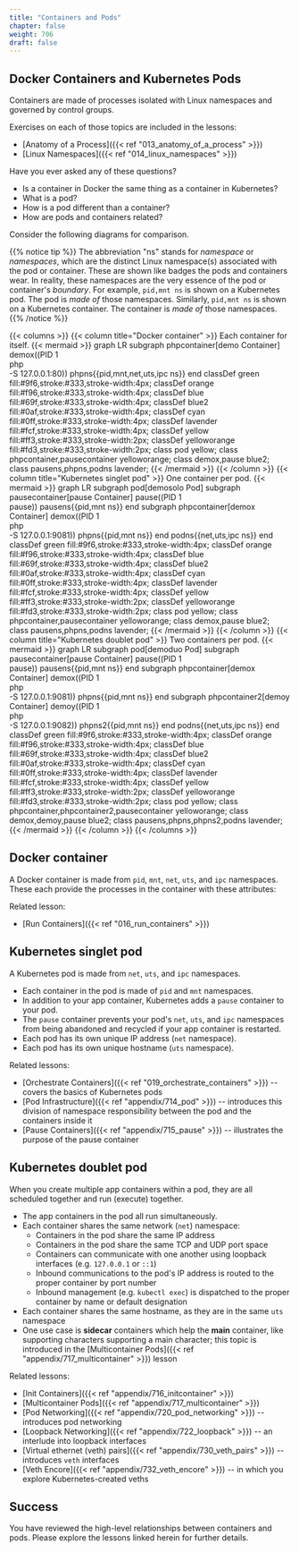 ```yaml
---
title: "Containers and Pods"
chapter: false
weight: 706
draft: false
---
```


## Docker Containers and Kubernetes Pods

Containers are made of processes isolated with Linux namespaces and governed by control groups.

Exercises on each of those topics are included in the lessons:
- [Anatomy of a Process]({{< ref "013_anatomy_of_a_process" >}})
- [Linux Namespaces]({{< ref "014_linux_namespaces" >}})

Have you ever asked any of these questions?
- Is a container in Docker the same thing as a container in Kubernetes?
- What is a pod? 
- How is a pod different than a container? 
- How are pods and containers related?

Consider the following diagrams for comparison. 

{{% notice tip %}}
The abbreviation "ns" stands for *namespace* or *namespaces*,
which are the distinct Linux namespace(s) associated with the pod or container.
These are shown like badges the pods and containers wear.
In reality, these namespaces are the very essence of the pod or container's *boundary*.
For example, `pid,mnt ns` is shown on a Kubernetes pod. The pod is *made of* those namespaces.
Similarly, `pid,mnt ns` is shown on a Kubernetes container. The container is *made of* those namespaces.
{{% /notice %}}

{{< columns >}}
{{< column title="Docker container" >}}
Each container for itself.
{{< mermaid >}}
graph LR
subgraph phpcontainer[demo Container]
  demox((PID 1<br>php<br>-S 127.0.0.1:80))
  phpns{{pid,mnt,net,uts,ipc ns}}
end
classDef green fill:#9f6,stroke:#333,stroke-width:4px;
classDef orange fill:#f96,stroke:#333,stroke-width:4px;
classDef blue fill:#69f,stroke:#333,stroke-width:4px;
classDef blue2 fill:#0af,stroke:#333,stroke-width:4px;
classDef cyan fill:#0ff,stroke:#333,stroke-width:4px;
classDef lavender fill:#fcf,stroke:#333,stroke-width:4px;
classDef yellow fill:#ff3,stroke:#333,stroke-width:2px;
classDef yelloworange fill:#fd3,stroke:#333,stroke-width:2px;
class pod yellow;
class phpcontainer,pausecontainer yelloworange;
class demox,pause blue2;
class pausens,phpns,podns lavender;
{{< /mermaid >}}
{{< /column >}}
{{< column title="Kubernetes singlet pod" >}}
One container per pod.
{{< mermaid >}}
graph LR
subgraph pod[demosolo Pod]
  subgraph pausecontainer[pause Container]
    pause((PID 1<br>pause))
    pausens{{pid,mnt ns}}
  end
  subgraph phpcontainer[demox Container]
    demox((PID 1<br>php<br>-S 127.0.0.1:9081))
    phpns{{pid,mnt ns}}
  end
  podns{{net,uts,ipc ns}}
end
classDef green fill:#9f6,stroke:#333,stroke-width:4px;
classDef orange fill:#f96,stroke:#333,stroke-width:4px;
classDef blue fill:#69f,stroke:#333,stroke-width:4px;
classDef blue2 fill:#0af,stroke:#333,stroke-width:4px;
classDef cyan fill:#0ff,stroke:#333,stroke-width:4px;
classDef lavender fill:#fcf,stroke:#333,stroke-width:4px;
classDef yellow fill:#ff3,stroke:#333,stroke-width:2px;
classDef yelloworange fill:#fd3,stroke:#333,stroke-width:2px;
class pod yellow;
class phpcontainer,pausecontainer yelloworange;
class demox,pause blue2;
class pausens,phpns,podns lavender;
{{< /mermaid >}}
{{< /column >}}
{{< column title="Kubernetes doublet pod" >}}
Two containers per pod.
{{< mermaid >}}
graph LR
subgraph pod[demoduo Pod]
  subgraph pausecontainer[pause Container]
    pause((PID 1<br>pause))
    pausens{{pid,mnt ns}}
  end
  subgraph phpcontainer[demox Container]
    demox((PID 1<br>php<br>-S 127.0.0.1:9081))
    phpns{{pid,mnt ns}}
  end
  subgraph phpcontainer2[demoy Container]
    demoy((PID 1<br>php<br>-S 127.0.0.1:9082))
    phpns2{{pid,mnt ns}}
  end
  podns{{net,uts,ipc ns}}
end
classDef green fill:#9f6,stroke:#333,stroke-width:4px;
classDef orange fill:#f96,stroke:#333,stroke-width:4px;
classDef blue fill:#69f,stroke:#333,stroke-width:4px;
classDef blue2 fill:#0af,stroke:#333,stroke-width:4px;
classDef cyan fill:#0ff,stroke:#333,stroke-width:4px;
classDef lavender fill:#fcf,stroke:#333,stroke-width:4px;
classDef yellow fill:#ff3,stroke:#333,stroke-width:2px;
classDef yelloworange fill:#fd3,stroke:#333,stroke-width:2px;
class pod yellow;
class phpcontainer,phpcontainer2,pausecontainer yelloworange;
class demox,demoy,pause blue2;
class pausens,phpns,phpns2,podns lavender;
{{< /mermaid >}}
{{< /column >}}
{{< /columns >}}

## Docker container

A Docker container is made from `pid`, `mnt`, `net`, `uts`, and `ipc` namespaces.
These each provide the processes in the container with these attributes:

Related lesson:
- [Run Containers]({{< ref "016_run_containers" >}})

## Kubernetes singlet pod

A Kubernetes pod is made from `net`, `uts`, and `ipc` namespaces.
- Each container in the pod is made of `pid` and `mnt` namespaces.
- In addition to your app container, Kubernetes adds a `pause` container to your pod.
- The `pause` container prevents your pod's `net`, `uts`, and `ipc` namespaces from being abandoned and recycled if your app container is restarted.
- Each pod has its own unique IP address (`net` namespace).
- Each pod has its own unique hostname (`uts` namespace).

Related lessons:
- [Orchestrate Containers]({{< ref "019_orchestrate_containers" >}}) -- covers the basics of Kubernetes pods
- [Pod Infrastructure]({{< ref "appendix/714_pod" >}}) -- introduces this division of namespace responsibility between the pod and the containers inside it
- [Pause Containers]({{< ref "appendix/715_pause" >}}) -- illustrates the purpose of the pause container

## Kubernetes doublet pod

When you create multiple app containers within a pod, they are all scheduled together and run (execute) together.
- The app containers in the pod all run simultaneously.
- Each container shares the same network (`net`) namespace:
    - Containers in the pod share the same IP address
    - Containers in the pod share the same TCP and UDP port space
    - Containers can communicate with one another using loopback interfaces (e.g. `127.0.0.1` or `::1`)
    - Inbound communications to the pod's IP address is routed to the proper container by port number
    - Inbound management (e.g. `kubectl exec`) is dispatched to the proper container by name or default designation
- Each container shares the same hostname, as they are in the same `uts` namespace
- One use case is **sidecar** containers which help the **main** container, like supporting characters supporting a main character; this topic is introduced in the [Multicontainer Pods]({{< ref "appendix/717_multicontainer" >}}) lesson

Related lessons:
- [Init Containers]({{< ref "appendix/716_initcontainer" >}})
- [Multicontainer Pods]({{< ref "appendix/717_multicontainer" >}})
- [Pod Networking]({{< ref "appendix/720_pod_networking" >}}) -- introduces pod networking
- [Loopback Networking]({{< ref "appendix/722_loopback" >}}) -- an interlude into loopback interfaces
- [Virtual ethernet (veth) pairs]({{< ref "appendix/730_veth_pairs" >}}) -- introduces `veth` interfaces
- [Veth Encore]({{< ref "appendix/732_veth_encore" >}}) -- in which you explore Kubernetes-created veths

## Success

You have reviewed the high-level relationships between containers and pods.
Please explore the lessons linked herein for further details.
